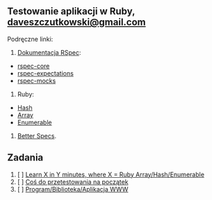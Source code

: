 ## Testowanie aplikacji w Ruby, daveszczutkowski@gmail.com

Podręczne linki:

1. [Dokumentacja RSpec](http://rspec.info/):
  - [rspec-core](https://github.com/rspec/rspec-core)
  - [rspec-expectations](https://github.com/rspec/rspec-expectations)
  - [rspec-mocks](https://github.com/rspec/rspec-mocks)
1. Ruby:
  - [Hash](http://ruby-doc.org/core-2.2.3/Hash.html)
  - [Array](http://ruby-doc.org/core-2.2.3/Array.html)
  - [Enumerable](http://ruby-doc.org/core-2.2.3/Enumerable.html)
1. [Better Specs](http://betterspecs.org/).

## Zadania

1. [ ] [Learn X in Y minutes, where X = Ruby Array/Hash/Enumerable](ruby.md)
2. [ ] [Coś do przetestowania na początek](/Animals)
3. [ ] [Program/Biblioteka/Aplikacja WWW](README.md)

